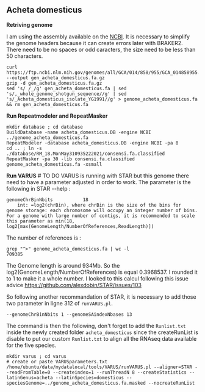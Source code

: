## Acheta domesticus

**Retriving genome** 

I am using the assembly available on the [NCBI](https://www.ncbi.nlm.nih.gov/genome/?term=txid6997[orgn]). It is necessary to simplify the genome headers because it can create errors later with BRAKER2. There need to be no spaces or odd caracters, the size need to be less than 50 characters. 
```
curl https://ftp.ncbi.nlm.nih.gov/genomes/all/GCA/014/858/955/GCA_014858955.1_NU_Adom_1.1/GCA_014858955.1_NU_Adom_1.1_genomic.fna.gz --output gen_acheta_domesticus.fa.gz
gzip -d gen_acheta_domesticus.fa.gz  
sed 's/ /_/g' gen_acheta_domesticus.fa | sed 's/,_whole_genome_shotgun_sequence//g' | sed 's/_Acheta_domesticus_isolate_YG1991//g' > genome_acheta_domesticus.fa && rm gen_acheta_domesticus.fa
```

**Run Repeatmodeler and RepeatMasker** 
```
mkdir database ; cd database 
BuildDatabase -name acheta_domesticus.DB -engine NCBI ../genome_acheta_domesticus.fa
RepeatModeler -database acheta_domesticus.DB -engine NCBI -pa 8
cd .. ; ln -s ./database/RM_18.MonMay310935222021/consensi.fa.classified
RepeatMasker -pa 30 -lib consensi.fa.classified genome_acheta_domesticus.fa -xsmall
```

**Run VARUS**  # TO DO 
VARUS is running with STAR but this genome there need to have a parameter adjusted in order to work. 
The parameter is the following in STAR --help : 
```
genomeChrBinNbits           18
    int: =log2(chrBin), where chrBin is the size of the bins for genome storage: each chromosome will occupy an integer number of bins. For a genome with large number of contigs, it is recommended to scale this parameter as min(18, log2[max(GenomeLength/NumberOfReferences,ReadLength)])
```
The number of references is : 
```
grep "^>" genome_acheta_domesticus.fa | wc -l 
709385
```
The Genome length is around 934Mb. So the log2(GenomeLength/NumberOfReferences) is equal 0.3968537. I rounded it to 1 to make it a whole number. I looked to this calcul following this issue advice <https://github.com/alexdobin/STAR/issues/103>

So following another recommandation of STAR, it is necessary to add those two parameter in ligne 312 of `runVARUS.pl`.
```
--genomeChrBinNbits 1 --genomeSAindexNbases 13
```

The command is then the following, don't forget to add the `Runlist.txt` inside the newly created folder `acheta_domesticus` since the createRunList is disable to put our custom `Runlist.txt` to align all the RNAseq data available for the five species.
```
mkdir varus ; cd varus 
# create or paste VARUSparameters.txt
/home/ubuntu/data/mydatalocal/tools/VARUS/runVARUS.pl --aligner=STAR --readFromTable=0 --createindex=1 --runThreadN 8 --createStatistics --latinGenus=acheta --latinSpecies=domesticus --speciesGenome=../genome_acheta_domesticus.fa.masked --nocreateRunList
```

